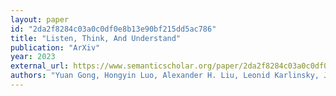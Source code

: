 ```yaml
---
layout: paper
id: "2da2f8284c03a0c0df0e8b13e90bf215dd5ac786"
title: "Listen, Think, And Understand"
publication: "ArXiv"
year: 2023
external_url: https://www.semanticscholar.org/paper/2da2f8284c03a0c0df0e8b13e90bf215dd5ac786
authors: "Yuan Gong, Hongyin Luo, Alexander H. Liu, Leonid Karlinsky, James Glass"
---
```

